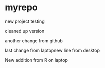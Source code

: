 # myrepo
new project testing

cleaned up version

another change from github

last change from laptopnew line from desktop

New addition from R on laptop